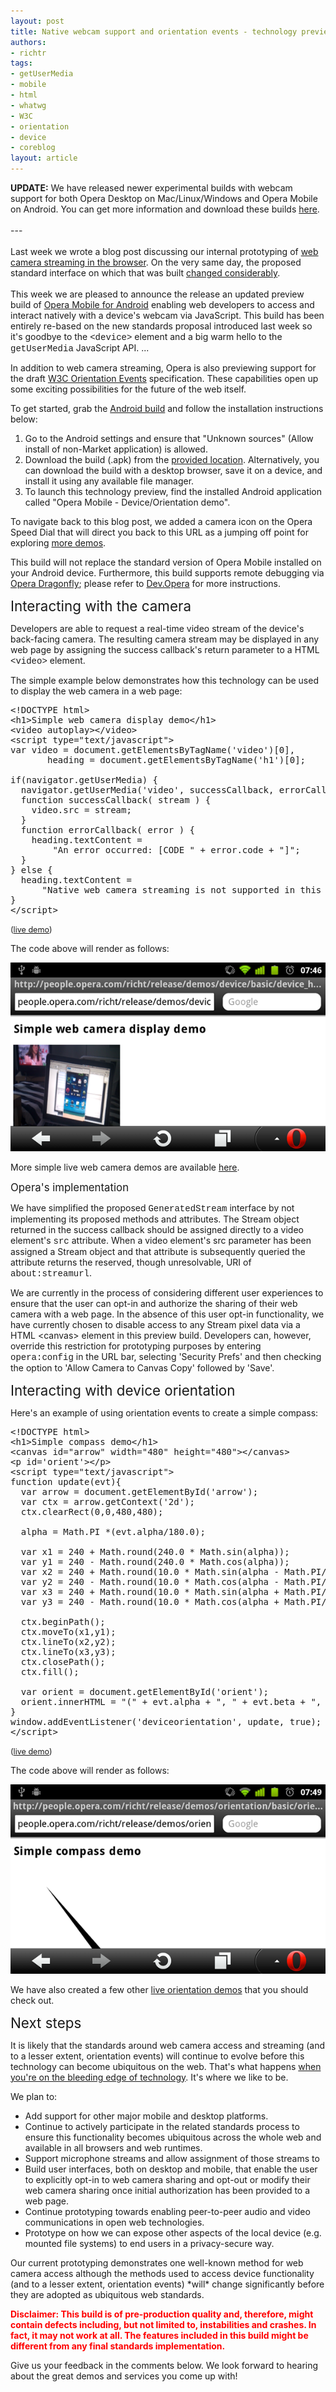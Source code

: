 ```yaml
---
layout: post
title: Native webcam support and orientation events - technology preview
authors:
- richtr
tags:
- getUserMedia
- mobile
- html
- whatwg
- W3C
- orientation
- device
- coreblog
layout: article
---
```

<p><strong>UPDATE:</strong> We have released newer experimental builds with webcam support for both Opera Desktop on Mac/Linux/Windows and Opera Mobile on Android. You can get more information and download these builds <a href="http://dev.opera.com/articles/view/labs-more-fun-using-the-web-with-getusermedia-and-native-pages/" rel="nofollow" target="_blank">here</a>.<br/><br/>---<br/><br/>Last week we wrote a blog post discussing our internal prototyping of <a href="http://my.opera.com/core/blog/2011/03/14/web-meet-device" rel="nofollow" target="_blank">web camera streaming in the browser</a>. On the very same day, the proposed standard interface on which that was built <a href="http://html5.org/tools/web-apps-tracker?from=5944&amp;to=5945" rel="nofollow" target="_blank">changed considerably</a>. <br/><br/>This week we are pleased to announce the release an updated preview build of <a href="http://www.opera.com/mobile/" rel="nofollow" target="_blank">Opera Mobile for Android</a> enabling web developers to access and interact natively with a device&#39;s webcam via JavaScript. This build has been entirely re-based on the new standards proposal introduced last week so it&#39;s goodbye to the <span style="font-family: courier new">&lt;device&gt;</span> element and a big warm hello to the <span style="font-family: courier new">getUserMedia</span> JavaScript API. ... </p><!--more--><p>In addition to web camera streaming, Opera is also previewing support for the draft <a href="http://dev.w3.org/geo/api/spec-source-orientation.html" target="_blank">W3C Orientation Events</a> specification. These capabilities open up some exciting possibilities for the future of the web itself.</p>

<p>To get started, grab the <a href="http://people.opera.com/richt/release/build/Opera_Mobile_11_LABS_device_orientation_preview_20110323.apk" target="_blank">Android build</a> and follow the installation instructions below:</p>

<ol><li>Go to the Android settings and ensure that &quot;Unknown sources&quot; (Allow install of non-Market application) is allowed.</li><li>Download the build (.apk) from the <a href="http://people.opera.com/richt/release/build/Opera_Mobile_11_LABS_device_orientation_preview_20110323.apk" target="_blank">provided location</a>. Alternatively, you can download the build with a desktop browser, save it on a device, and install it using any available file manager.</li><li>To launch this technology preview, find the installed Android application called &quot;Opera Mobile - Device/Orientation demo&quot;.</li></ol>
<p>To navigate back to this blog post, we added a camera icon on the Opera Speed Dial that will direct you back to this URL as a jumping off point for exploring <a href="http://people.opera.com/richt/release/demos" target="_blank">more demos</a>.</p>

<p>This build will not replace the standard version of Opera Mobile installed on your Android device. Furthermore, this build supports remote debugging via <a href="http://www.opera.com/dragonfly/" target="_blank">Opera Dragonfly</a>; please refer to <a href="http://dev.opera.com/articles/view/remote-debugging-with-opera-dragonfly/" target="_blank">Dev.Opera</a> for more instructions.</p>

<span style="font-size: 160%">Interacting with the camera</span>

<p>Developers are able to request a real-time video stream of the device&#39;s back-facing camera. The resulting camera stream may be displayed in any web page by assigning the success callback&#39;s return parameter to a HTML <span style="font-family: courier new">&lt;video&gt;</span> element.</p>

<p>The simple example below demonstrates how this technology can be used to display the web camera in a web page:</p>

<pre>&lt;!DOCTYPE html&gt;
&lt;h1&gt;Simple web camera display demo&lt;/h1&gt;
&lt;video autoplay&gt;&lt;/video&gt;
&lt;script type=&quot;text/javascript&quot;&gt;
var video = document.getElementsByTagName(&#39;video&#39;)[0], 
       heading = document.getElementsByTagName(&#39;h1&#39;)[0];

if(navigator.getUserMedia) {
  navigator.getUserMedia(&#39;video&#39;, successCallback, errorCallback);
  function successCallback( stream ) {
    video.src = stream;
  }
  function errorCallback( error ) {
    heading.textContent = 
        &quot;An error occurred: [CODE &quot; + error.code + &quot;]&quot;;
  }
} else {
  heading.textContent = 
      &quot;Native web camera streaming is not supported in this browser!&quot;;
}
&lt;/script&gt;
</pre><span style="font-size: 90%">(<a href="http://people.opera.com/richt/release/demos/device" target="_blank">live demo</a>)</span>

<p>The code above will render as follows:</p>

<span class='imgcenter'><img alt='' src='/blog/webcam-orientation-preview/coreconcerns-device1.png' /></span> 
<p>More simple live web camera demos are available <a href="http://people.opera.com/richt/release/demos/device" target="_blank">here</a>.</p>

<span style="font-size: 120%">Opera&#39;s implementation</span>

<p>We have simplified the proposed <span style="font-family: courier new">GeneratedStream</span> interface by not implementing its proposed methods and attributes. The Stream object returned in the success callback should be assigned directly to a video element&#39;s <span style="font-family: courier new">src</span> attribute. When a video element&#39;s src parameter has been assigned a Stream object and that attribute is subsequently queried the attribute returns the reserved, though unresolvable, URI of <span style="font-family: courier new">about:streamurl</span>.</p>

<p>We are currently in the process of considering different user experiences to ensure that the user can opt-in and authorize the sharing of their web camera with a web page. In the absence of this user opt-in functionality, we have currently chosen to disable access to any Stream pixel data via a HTML &lt;canvas&gt; element in this preview build. Developers can, however, override this restriction for prototyping purposes by entering <span style="font-family: courier new">opera:config</span> in the URL bar, selecting &#39;Security Prefs&#39; and then checking the option to &#39;Allow Camera to Canvas Copy&#39; followed by &#39;Save&#39;.</p>

<span style="font-size: 160%">Interacting with device orientation</span>

<p>Here&#39;s an example of using orientation events to create a simple compass:</p>

<pre>&lt;!DOCTYPE html&gt;
&lt;h1&gt;Simple compass demo&lt;/h1&gt;
&lt;canvas id=&quot;arrow&quot; width=&quot;480&quot; height=&quot;480&quot;&gt;&lt;/canvas&gt;
&lt;p id=&#39;orient&#39;&gt;&lt;/p&gt;
&lt;script type=&quot;text/javascript&quot;&gt;
function update(evt){
  var arrow = document.getElementById(&#39;arrow&#39;);
  var ctx = arrow.getContext(&#39;2d&#39;);
  ctx.clearRect(0,0,480,480);

  alpha = Math.PI *(evt.alpha/180.0);

  var x1 = 240 + Math.round(240.0 * Math.sin(alpha));
  var y1 = 240 - Math.round(240.0 * Math.cos(alpha));
  var x2 = 240 + Math.round(10.0 * Math.sin(alpha - Math.PI/2));
  var y2 = 240 - Math.round(10.0 * Math.cos(alpha - Math.PI/2));
  var x3 = 240 + Math.round(10.0 * Math.sin(alpha + Math.PI/2));
  var y3 = 240 - Math.round(10.0 * Math.cos(alpha + Math.PI/2));
  
  ctx.beginPath();
  ctx.moveTo(x1,y1);
  ctx.lineTo(x2,y2);
  ctx.lineTo(x3,y3);
  ctx.closePath();
  ctx.fill();

  var orient = document.getElementById(&#39;orient&#39;);
  orient.innerHTML = &quot;(&quot; + evt.alpha + &quot;, &quot; + evt.beta + &quot;, &quot; + evt.gamma + &quot;)&quot;;
}
window.addEventListener(&#39;deviceorientation&#39;, update, true);
&lt;/script&gt;</pre><span style="font-size: 90%">(<a href="http://people.opera.com/richt/release/demos/orientation/basic/orientation_compass.html" target="_blank">live demo</a>)</span>

<p>The code above will render as follows:</p><span class='imgcenter'><img alt='' src='/blog/webcam-orientation-preview/coreconcerns-device2.png' /></span> 
<p>We have also created a few other <a href="http://people.opera.com/richt/release/demos/orientation" target="_blank">live orientation demos</a> that you should check out.</p>

<span style="font-size: 160%">Next steps</span>

<p>It is likely that the standards around web camera access and streaming (and to a lesser extent, orientation events) will continue to evolve before this technology can become ubiquitous on the web. That&#39;s what happens <a href="http://my.opera.com/haavard/blog/2011/03/16/scrapped" target="_blank">when you&#39;re on the bleeding edge of technology</a>. It&#39;s where we like to be.</p>

<p>We plan to:</p>

<ul class="bullets"><li>Add support for other major mobile and desktop platforms.</li><li>Continue to actively participate in the related standards process to ensure this functionality becomes ubiquitous across the whole web and available in all browsers and web runtimes.</li><li>Support microphone streams and allow assignment of those streams to <audio> elements.</audio></li><li>Build user interfaces, both on desktop and mobile, that enable the user to explicitly opt-in to web camera sharing and opt-out or modify their web camera sharing once initial authorization has been provided to a web page.</li><li>Continue prototyping towards enabling peer-to-peer audio and video communications in open web technologies.</li><li>Prototype on how we can expose other aspects of the local device (e.g. mounted file systems) to end users in a privacy-secure way.</li></ul>
<p>Our current prototyping demonstrates one well-known method for web camera access although the methods used to access device functionality (and to a lesser extent, orientation events) *will* change significantly before they are adopted as ubiquitous web standards.</p>

<p><strong><span style="color: red">Disclaimer: This build is of pre-production quality and, therefore, might contain defects including, but not limited to, instabilities and crashes. In fact, it may not work at all. The features included in this build might be different from any final standards implementation.</span></strong></p>

<p>Give us your feedback in the comments below. We look forward to hearing about the great demos and services you come up with!</p>
